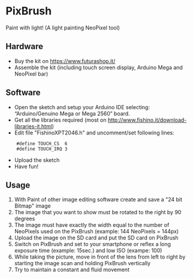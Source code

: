 # PixBrush
Paint with light! (A light painting NeoPixel tool)

## Hardware
- Buy the kit on https://www.futurashop.it/
- Assemble the kit (including touch screen display, Arduino Mega and NeoPixel bar)

## Software
- Open the sketch and setup your Arduino IDE selecting: “Arduino/Genuino Mega or Mega 2560” board.
- Get all the libraries required (most on http://www.fishino.it/download-libraries-it.html)
- Edit file "FishinoXPT2046.h" and uncomment/set following lines:
```
    #define TOUCH_CS  6
    #define TOUCH_IRQ 3
```
- Upload the sketch
- Have fun!

## Usage
1) With Paint of other image editing software create and save a "24 bit Bitmap" image
2) The image that you want to show must be rotated to the right by 90 degrees
3) The image must have exactly the width equal to the number of NeoPixels used on the PixBrush (example: 144 NeoPixels = 144px)
4) Upload the image on the SD card and put the SD card on PixBrush
5) Switch on PixBrush and set to your smartphone or reflex a long exposure time (example: 15sec.) and low ISO (exampe: 100)
6) While taking the picture, move in front of the lens from left to right by starting the image scan and holding PixBrush vertically
7) Try to maintain a constant and fluid movement
